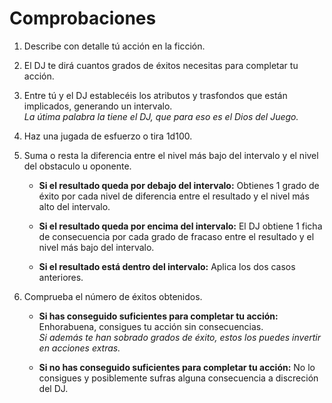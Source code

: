 
Comprobaciones
==============

1. Describe con detalle tú acción en la ficción.

1. El DJ te dirá cuantos grados de éxitos necesitas para completar tu acción.

1. Entre tú y el DJ establecéis los atributos y trasfondos que están implicados, generando un intervalo.  
*La útima palabra la tiene el DJ, que para eso es el Dios del Juego.*

1. Haz una jugada de esfuerzo o tira 1d100.

1. Suma o resta la diferencia entre el nivel más bajo del intervalo y el nivel del obstaculo u oponente.

	- **Si el resultado queda por debajo del intervalo:** Obtienes 1 grado de éxito por cada nivel de diferencia entre el resultado y el nivel más alto del intervalo.

	- **Si el resultado queda por encima del intervalo:** El DJ obtiene 1 ficha de consecuencia por cada grado de fracaso entre el resultado y el nivel más bajo del intervalo.

	- **Si el resultado está dentro del intervalo:** Aplica los dos casos anteriores.

1. Comprueba el número de éxitos obtenidos.

	- **Si has conseguido suficientes para completar tu acción:** Enhorabuena, consigues tu acción sin consecuencias.  
	*Si además te han sobrado grados de éxito, estos los puedes invertir en acciones extras.*

	- **Si no has conseguido suficientes para completar tu acción:** No lo consigues y posiblemente sufras alguna consecuencia a discreción del DJ.
